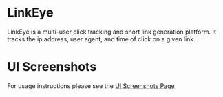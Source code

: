# LinkEye

LinkEye is a multi-user click tracking and short link generation platform. It tracks the ip address, user agent,
 and time of click on a given link. 

# UI Screenshots
For usage instructions please see the [UI Screenshots Page](screenshots.md)